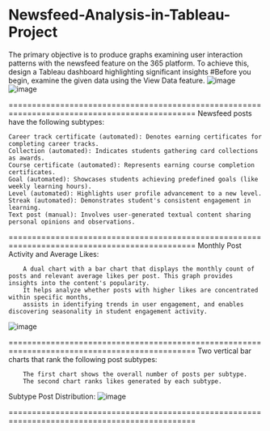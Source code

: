 # Newsfeed-Analysis-in-Tableau-Project
The primary objective is to produce graphs examining user interaction patterns with the newsfeed feature on the 365 platform. To achieve this, design a Tableau dashboard highlighting significant insights 
#Before you begin, examine the given data using the View Data feature.
![image](https://github.com/user-attachments/assets/6a665986-e4b4-485c-8878-efc189e7b98a)
![image](https://github.com/user-attachments/assets/559fe411-8d74-4c5b-a9cb-9c72ecfcfb1c)

==============================================================================================
Newsfeed posts have the following subtypes:

    Career track certificate (automated): Denotes earning certificates for completing career tracks.
    Collection (automated): Indicates students gathering card collections as awards.
    Course certificate (automated): Represents earning course completion certificates.
    Goal (automated): Showcases students achieving predefined goals (like weekly learning hours).
    Level (automated): Highlights user profile advancement to a new level.
    Streak (automated): Demonstrates student's consistent engagement in learning.
    Text post (manual): Involves user-generated textual content sharing personal opinions and observations.


==============================================================================================
Monthly Post Activity and Average Likes:

        A dual chart with a bar chart that displays the monthly count of posts and relevant average likes per post. This graph provides insights into the content's popularity.
        It helps analyze whether posts with higher likes are concentrated within specific months, 
        assists in identifying trends in user engagement, and enables discovering seasonality in student engagement activity.

![image](https://github.com/user-attachments/assets/75560b60-295f-48bb-bc82-a0c3744aec4d)

==============================================================================================
Two vertical bar charts that rank the following post subtypes:

        The first chart shows the overall number of posts per subtype.
        The second chart ranks likes generated by each subtype.

Subtype Post Distribution:
![image](https://github.com/user-attachments/assets/466f451f-95cf-4026-80aa-325656bfaff9)

==============================================================================================



